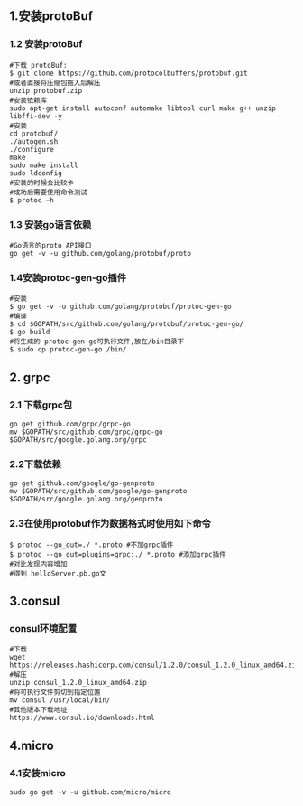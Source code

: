 

## 1.安装protoBuf

### 1.2 安装protoBuf

```shell
#下载 protoBuf:
$ git clone https://github.com/protocolbuffers/protobuf.git
#或者直接将压缩包拖入后解压
unzip protobuf.zip
#安装依赖库
sudo apt-get install autoconf automake libtool curl make g++ unzip libffi-dev -y
#安装
cd protobuf/
./autogen.sh
./configure
make
sudo make install
sudo ldconfig
#安装的时候会比较卡
#成功后需要使用命令测试
$ protoc –h
```

### 1.3 安装go语言依赖

```shell
#Go语言的proto API接口
go get -v -u github.com/golang/protobuf/proto
```

### 1.4安装protoc-gen-go插件

```shell
#安装
$ go get -v -u github.com/golang/protobuf/protoc-gen-go
#编译
$ cd $GOPATH/src/github.com/golang/protobuf/protoc-gen-go/
$ go build
#将生成的 protoc-gen-go可执行文件,放在/bin目录下
$ sudo cp protoc-gen-go /bin/
```

## 2. grpc

### 2.1 下载grpc包

```shell
go get github.com/grpc/grpc-go
mv $GOPATH/src/github.com/grpc/grpc-go $GOPATH/src/google.golang.org/grpc
```

### 2.2下载依赖

```shell
go get github.com/google/go-genproto
mv $GOPATH/src/github.com/google/go-genproto $GOPATH/src/google.golang.org/genproto
```
### 2.3在使用protobuf作为数据格式时使用如下命令 

```shell
$ protoc --go_out=./ *.proto #不加grpc插件
$ protoc --go_out=plugins=grpc:./ *.proto #添加grpc插件
#对比发现内容增加
#得到 helloServer.pb.go文
```

## 3.consul

### consul环境配置

```shell
#下载
wget https://releases.hashicorp.com/consul/1.2.0/consul_1.2.0_linux_amd64.zip
#解压
unzip consul_1.2.0_linux_amd64.zip
#将可执行文件剪切到指定位置
mv consul /usr/local/bin/
#其他版本下载地址
https://www.consul.io/downloads.html
```
## 4.micro

### 4.1安装micro

```shell
sudo go get -v -u github.com/micro/micro
```













